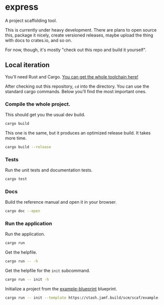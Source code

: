 # express
A project scaffolding tool.

This is currently under heavy development. There are plans to open source this,
package it nicely, create versioned releases, maybe upload the thing with docs
to crates.io, and so on.

For now, though, it's mostly "check out this repo and build it yourself".

## Local iteration
You'll need Rust and Cargo. [You can get the whole toolchain here!](https://rustup.rs/)

After checking out this repository, `cd` into the directory. You can use the
standard cargo commands. Below you'll find the most important ones.

### Compile the whole project.
This should get you the usual dev build.
```sh
cargo build
```

This one is the same, but it produces an optimized release build. It takes more time.
```sh
cargo build --release
```
### Tests
Run the unit tests and documentation tests.
```sh
cargo test
```

### Docs
Build the reference manual and open it in your browser.
```sh
cargo doc --open
```

### Run the application
Run the application.
```sh
cargo run
```

Get the helpfile.
```sh
cargo run -- -h
```

Get the helpfile for the `init` subcommand.
```sh
cargo run -- init -h
```

Initialize a project from the [example-blueprint](https://stash.jamf.build/projects/SCAF/repos/example-blueprint/browse)
blueprint.
```sh
cargo run -- init --template https://stash.jamf.build/scm/scaf/example-blueprint.git my-project -v name:foo
```